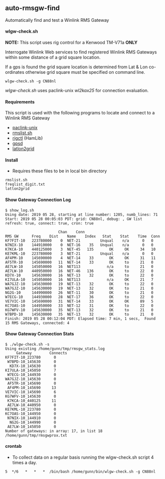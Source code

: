 ## auto-rmsgw-find
Automatically find and test  a Winlink RMS Gateway


#### wlgw-check.sh

**NOTE:** This script uses rig control for a Kenwood TM-V71a **ONLY**

Interrogate Winlink Web services to find registered Winlink RMS Gateways within some distance of a grid square location.

If a gps is found the grid square location is determined from Lat &
Lon co-ordinates otherwise grid square must be specified on command
line.

```
wlgw-check.sh -g CN88nl
```
_wlgw-check.sh_ uses paclink-unix _wl2kax25_ for connection evaluation.


#### Requirements

This script is used with the following programs to locate and connect to a Winlink RMS Gateway

* [paclink-unix](https://github.com/nwdigitalradio/paclink-unix)
* [rmslist.sh](https://github.com/nwdigitalradio/n7nix/blob/master/bin/rmslist.sh)
* [rigctl](https://www.mankier.com/1/rigctl) (HamLib)
* [gpsd](http://www.catb.org/gpsd/)
* [latlon2grid](https://github.com/n7nix/auto-rmsgw-find/tree/master/gridsq)

#### Install
* Requires these files to be in local bin directory
```
rmslist.sh
freqlist_digit.txt
latlon2grid
```
#### Show Gateway Connection Log

```
$ show_log.sh
Using date: 2019 05 28, starting at line number: 1205, numb_lines: 71
Start: 2019 05 28 00:05:03 PDT: grid: CN88nl, debug: , GW list refresh: true, connect: true, cron: true

						Chan	Conn
RMS GW	    Freq	Dist	Name	Index	Stat	Stat	Time  Conn
KF7FIT-10   223780000	 0	NET-21	       Unqual	 n/a	  0   0
N7NIX-10    144910000	 0	NET-16	  35   Unqual	 n/a	  0   0
K7KCA-10    440125000	 3	NET-45	 135       OK	  OK	 34   10
KE7KML-10   223780000	 3	NET-21	       Unqual	 n/a	  0   0
AF4PM-10    145690000	 4	NET-14	  33       OK	  OK	 31   11
AF5TR-10    145690000	11	NET-14	  33       OK	  to	 21   0
AE7LW-10    145050000	16	NET113	          n/a	  to	 21   0
AE7LW-10    440950000	16	NET-46	 136       OK	  to	 22   0
KD7X-10     145630000	16	NET-13	  32       OK	  to	 22   0
KI7ULA-10   145050000	16	NET113	          n/a	  OK	 21   7
WA7GJZ-10   145630000	19	NET-13	  32       OK	  to	 22   0
WA7GJZ-10   145630000	19	NET-13	  32       OK	  to	 21   0
NG2G-10     144990000	26	NET-11	  30       OK	  to	 21   0
W7ECG-10    144930000	28	NET-17	  36       OK	  to	 22   0
VE7VIC-10   145690000	31	NET-14	  33       OK	  OK	 89   5
KC7OAS-10   144950000	33	NET-12	  31       OK	  to	 22   0
KG7WFV-10   145630000	35	NET-13	  32       OK	  to	 21   0
W7BPD-10    145630000	35	NET-13	  32       OK	  to	 21   0
Finish: 2019 05 28 00:12:04 PDT: Elapsed time: 7 min, 1 secs,  Found 15 RMS Gateways, connected: 4
```

#### Show Gateway Connection Stats

```
$ ./wlgw-check.sh -s
Using existing /home/gunn/tmp/rmsgw_stats.log
     Gateway		Connects
KF7FIT-10_223780	  0
 W7BPD-10_145630	  0
  KD7X-10_145630	  0
KI7ULA-10_145050	  7
 W7ECG-10_144930	  0
WA7GJZ-10_145630	  0
 AF5TR-10_145690	  0
 AF4PM-10_145690	 13
VE7VIC-10_145690	  6
KG7WFV-10_145630	  0
 K7KCA-10_440125	 11
 AE7LW-10_440950	  0
KE7KML-10_223780	  0
KC7OAS-10_144950	  0
 N7NIX-10_144910	  0
  NG2G-10_144990	  0
 AE7LW-10_145050	  0
Number of gateways: in array: 17, in list 18 /home/gunn/tmp/rmsgwprox.txt
```

#### crontab

* To collect data on a regular basis running the wlgw-check.sh script 4 times a day.

```
5  */6   *   *   *  /bin/bash /home/gunn/bin/wlgw-check.sh -g CN88nl
```
